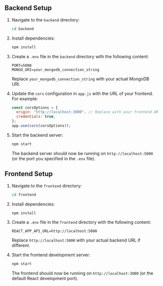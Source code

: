 ## Backend Setup

1. Navigate to the `backend` directory:

   ```bash
   cd backend
   ```

2. Install dependencies:

   ```bash
   npm install
   ```

3. Create a `.env` file in the `backend` directory with the following content:

   ```env
   PORT=5000
   MONGO_URI=your_mongodb_connection_string
   ```

   Replace `your_mongodb_connection_string` with your actual MongoDB URI.

4. Update the `cors` configuration in `app.js` with the URL of your frontend. For example:

   ```javascript
   const corsOptions = {
     origin: "http://localhost:3000", // Replace with your frontend URL if different
     credentials: true,
   };
   app.use(cors(corsOptions));
   ```

5. Start the backend server:

   ```bash
   npm start
   ```

   The backend server should now be running on `http://localhost:5000` (or the port you specified in the `.env` file).

## Frontend Setup

1. Navigate to the `frontend` directory:

   ```bash
   cd frontend
   ```

2. Install dependencies:

   ```bash
   npm install
   ```

3. Create a `.env` file in the `frontend` directory with the following content:

   ```env
   REACT_APP_API_URL=http://localhost:5000
   ```

   Replace `http://localhost:5000` with your actual backend URL if different.

4. Start the frontend development server:

   ```bash
   npm start
   ```

   The frontend should now be running on `http://localhost:3000` (or the default React development port).
